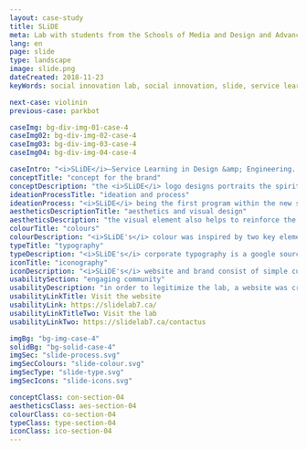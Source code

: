 ```yaml
---
layout: case-study
title: SLiDE
meta: Lab with students from the Schools of Media and Design and Advanced Technology that provides support to community-based organizations in the area of digital technology
lang: en
page: slide
type: landscape
image: slide.png
dateCreated: 2018-11-23
keyWords: social innovation lab, social innovation, slide, service learning, applied research, design, engineering, technology, media and design, community service, ottawa, Canada, algonquin college

next-case: violinin
previous-case: parkbot

caseImg: bg-div-img-01-case-4
caseImg02: bg-div-img-02-case-4
caseImg03: bg-div-img-03-case-4
caseImg04: bg-div-img-04-case-4

caseIntro: "<i>SLiDE</i>–Service Learning in Design &amp; Engineering. <i>SLiDE</i> is a key element of <i>Algonquin College’s</i> response to a 2017 report, recode initiative to maximize the capacity of advanced education institutions to build social ground work for Canadian communities. <i>SLiDE</i> is intended to harness the talents of <i>Algonquin College</i> students from the Schools of Media and Design and Advanced Technology to provide support to community-based organizations in the area of digital technology."
conceptTitle: "concept for the brand"
conceptDescription: "the <i>SLiDE</i> logo designs portraits the spirit of community that clients come to appreciate from a competent social agency. one that reflects community, partnership and movement towards change and the future."
ideationProcessTitle: "ideation and process"
ideationProcess: "<i>SLiDE</i> being the first program within the new social innovation lab at <i>Algonquin college</i>, the brand was designed to represent flow and transition of development within our community, with bright colours and visual structure of the logos explore movement and transition through the blending of colours."
aestheticsDescriptionTitle: "aesthetics and visual design"
aestheticsDescription: "the visual element also helps to reinforce the forward transition that represents innovation and the direction the organization is heading in. This motion and feel and the movement within the logo implies that <i>SLiDE</i> will help propel it’s clients towards their desired destinations and precise problem-solving solutions."
colourTitle: "colours"
colourDescription: "<i>SLiDE's</i> colour was inspired by two key elements, the community and the students that makes <i>SLiDE</i>. the colour red, which was inspired by the Stanford red couch, represents the social innovation lab and all of the students involved in this social movement, the yellow represents the community of ottawa. the gradient in between the two colors represents the social movement and change that is happening because of the collaboration and efforts of both the <i>SLiDE</i> lab and students."
typeTitle: "typography"
typeDescription: "<i>SLiDE's</i> corporate typography is a google sourced font called source sans. this font symbolize strength the font weight helps establish presence and professionalism that is expected from a social enterprise."
iconTitle: "iconography"
iconDescription: "<i>SLiDE's</i> website and brand consist of simple customized iconography. the use of grey tones and outline is to represent the current state of the community and the accent colours is to represent the sectors that <i>SLiDE's</i> student and the social innovation lab are coming in to provide solutions to."
usabilitySection: "engaging community"
usabilityDescription: "in order to legitimize the lab, a website was created to help give a face to the name of <i>SLiDE</i> and create a channel for community members and enterprises to visit and learn more about service learning."
usabilityLinkTitle: Visit the website
usabilityLink: https://slidelab7.ca/
usabilityLinkTitleTwo: Visit the lab
usabilityLinkTwo: https://slidelab7.ca/contactus

imgBg: "bg-img-case-4"
solidBg: "bg-solid-case-4"
imgSec: "slide-process.svg"
imgSecColours: "slide-colour.svg"
imgSecType: "slide-type.svg"
imgSecIcons: "slide-icons.svg"

conceptClass: con-section-04
aestheticsClass: aes-section-04
colourClass: co-section-04
typeClass: type-section-04
iconClass: ico-section-04
---
```

